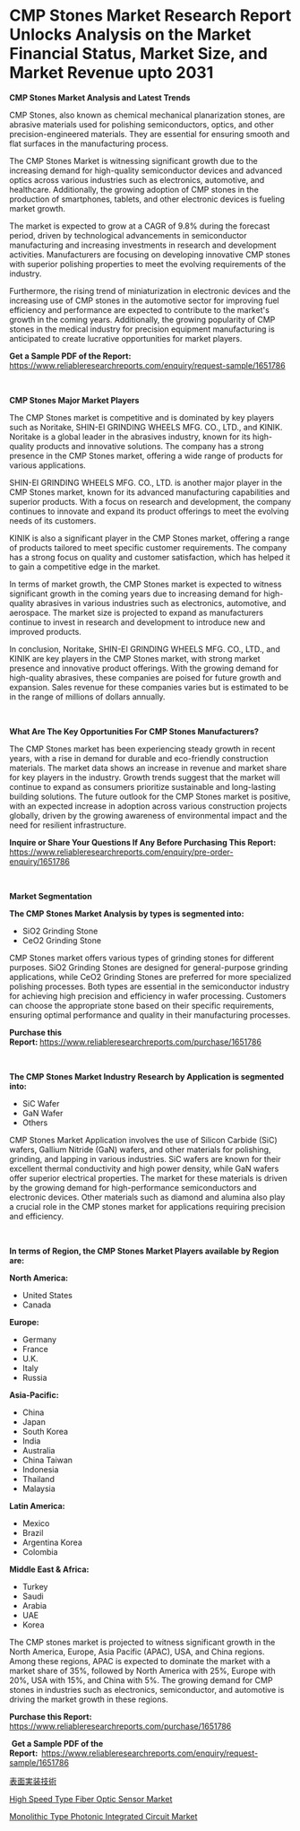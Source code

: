 <p><h1>CMP Stones Market Research Report Unlocks Analysis on the Market Financial Status, Market Size, and Market Revenue upto 2031</h1></p><p><strong>CMP Stones Market Analysis and Latest Trends</strong></p>
<p><p>CMP Stones, also known as chemical mechanical planarization stones, are abrasive materials used for polishing semiconductors, optics, and other precision-engineered materials. They are essential for ensuring smooth and flat surfaces in the manufacturing process.</p><p>The CMP Stones Market is witnessing significant growth due to the increasing demand for high-quality semiconductor devices and advanced optics across various industries such as electronics, automotive, and healthcare. Additionally, the growing adoption of CMP stones in the production of smartphones, tablets, and other electronic devices is fueling market growth.</p><p>The market is expected to grow at a CAGR of 9.8% during the forecast period, driven by technological advancements in semiconductor manufacturing and increasing investments in research and development activities. Manufacturers are focusing on developing innovative CMP stones with superior polishing properties to meet the evolving requirements of the industry.</p><p>Furthermore, the rising trend of miniaturization in electronic devices and the increasing use of CMP stones in the automotive sector for improving fuel efficiency and performance are expected to contribute to the market's growth in the coming years. Additionally, the growing popularity of CMP stones in the medical industry for precision equipment manufacturing is anticipated to create lucrative opportunities for market players.</p></p>
<p><strong>Get a Sample PDF of the Report:&nbsp;</strong> <a href="https://www.reliableresearchreports.com/enquiry/request-sample/1651786">https://www.reliableresearchreports.com/enquiry/request-sample/1651786</a></p>
<p>&nbsp;</p>
<p><strong>CMP Stones Major Market Players</strong></p>
<p><p>The CMP Stones market is competitive and is dominated by key players such as Noritake, SHIN-EI GRINDING WHEELS MFG. CO., LTD., and KINIK. Noritake is a global leader in the abrasives industry, known for its high-quality products and innovative solutions. The company has a strong presence in the CMP Stones market, offering a wide range of products for various applications.</p><p>SHIN-EI GRINDING WHEELS MFG. CO., LTD. is another major player in the CMP Stones market, known for its advanced manufacturing capabilities and superior products. With a focus on research and development, the company continues to innovate and expand its product offerings to meet the evolving needs of its customers.</p><p>KINIK is also a significant player in the CMP Stones market, offering a range of products tailored to meet specific customer requirements. The company has a strong focus on quality and customer satisfaction, which has helped it to gain a competitive edge in the market.</p><p>In terms of market growth, the CMP Stones market is expected to witness significant growth in the coming years due to increasing demand for high-quality abrasives in various industries such as electronics, automotive, and aerospace. The market size is projected to expand as manufacturers continue to invest in research and development to introduce new and improved products.</p><p>In conclusion, Noritake, SHIN-EI GRINDING WHEELS MFG. CO., LTD., and KINIK are key players in the CMP Stones market, with strong market presence and innovative product offerings. With the growing demand for high-quality abrasives, these companies are poised for future growth and expansion. Sales revenue for these companies varies but is estimated to be in the range of millions of dollars annually.</p></p>
<p>&nbsp;</p>
<p><strong>What Are The Key Opportunities For CMP Stones Manufacturers?</strong></p>
<p><p>The CMP Stones market has been experiencing steady growth in recent years, with a rise in demand for durable and eco-friendly construction materials. The market data shows an increase in revenue and market share for key players in the industry. Growth trends suggest that the market will continue to expand as consumers prioritize sustainable and long-lasting building solutions. The future outlook for the CMP Stones market is positive, with an expected increase in adoption across various construction projects globally, driven by the growing awareness of environmental impact and the need for resilient infrastructure.</p></p>
<p><strong>Inquire or Share Your Questions If Any Before Purchasing This Report:</strong> <a href="https://www.reliableresearchreports.com/enquiry/pre-order-enquiry/1651786">https://www.reliableresearchreports.com/enquiry/pre-order-enquiry/1651786</a></p>
<p>&nbsp;</p>
<p><strong>Market Segmentation</strong></p>
<p><strong>The CMP Stones Market Analysis by types is segmented into:</strong></p>
<p><ul><li>SiO2 Grinding Stone</li><li>CeO2 Grinding Stone</li></ul></p>
<p><p>CMP Stones market offers various types of grinding stones for different purposes. SiO2 Grinding Stones are designed for general-purpose grinding applications, while CeO2 Grinding Stones are preferred for more specialized polishing processes. Both types are essential in the semiconductor industry for achieving high precision and efficiency in wafer processing. Customers can choose the appropriate stone based on their specific requirements, ensuring optimal performance and quality in their manufacturing processes.</p></p>
<p><strong>Purchase this Report:&nbsp;</strong><a href="https://www.reliableresearchreports.com/purchase/1651786">https://www.reliableresearchreports.com/purchase/1651786</a></p>
<p>&nbsp;</p>
<p><strong>The CMP Stones Market Industry Research by Application is segmented into:</strong></p>
<p><ul><li>SiC Wafer</li><li>GaN Wafer</li><li>Others</li></ul></p>
<p><p>CMP Stones Market Application involves the use of Silicon Carbide (SiC) wafers, Gallium Nitride (GaN) wafers, and other materials for polishing, grinding, and lapping in various industries. SiC wafers are known for their excellent thermal conductivity and high power density, while GaN wafers offer superior electrical properties. The market for these materials is driven by the growing demand for high-performance semiconductors and electronic devices. Other materials such as diamond and alumina also play a crucial role in the CMP stones market for applications requiring precision and efficiency.</p></p>
<p>&nbsp;</p>
<p><strong>In terms of Region, the CMP Stones Market Players available by Region are:</strong></p>
<p>
    <p> <strong> North America: </strong>
        <ul>
            <li>United States</li>
            <li>Canada</li>
        </ul>
        </p> 
    <p> <strong> Europe: </strong>
        <ul>
            <li>Germany</li>
            <li>France</li>
            <li>U.K.</li>
            <li>Italy</li>
            <li>Russia</li>
        </ul>
        </p> 
    <p> <strong> Asia-Pacific: </strong>
        <ul>
            <li>China</li>
            <li>Japan</li>
            <li>South Korea</li>
            <li>India</li>
            <li>Australia</li>
            <li>China Taiwan</li>
            <li>Indonesia</li>
            <li>Thailand</li>
            <li>Malaysia</li>
        </ul>
        </p> 
    <p> <strong> Latin America: </strong>
        <ul>
            <li>Mexico</li>
            <li>Brazil</li>
            <li>Argentina Korea</li>
            <li>Colombia</li>
        </ul>
        </p> 
    <p> <strong> Middle East & Africa: </strong>
        <ul>
            <li>Turkey</li>
            <li>Saudi</li>
            <li>Arabia</li>
            <li>UAE</li>
            <li>Korea</li>
        </ul>
    </p>
    </p>
<p><p>The CMP stones market is projected to witness significant growth in the North America, Europe, Asia Pacific (APAC), USA, and China regions. Among these regions, APAC is expected to dominate the market with a market share of 35%, followed by North America with 25%, Europe with 20%, USA with 15%, and China with 5%. The growing demand for CMP stones in industries such as electronics, semiconductor, and automotive is driving the market growth in these regions.</p></p>
<p><strong>Purchase this Report: </strong><a href="https://www.reliableresearchreports.com/purchase/1651786">https://www.reliableresearchreports.com/purchase/1651786</a></p>
<p>&nbsp;<strong>Get a Sample PDF of the Report:&nbsp;&nbsp;</strong><a href="https://www.reliableresearchreports.com/enquiry/request-sample/1651786">https://www.reliableresearchreports.com/enquiry/request-sample/1651786</a></p>
<p><strong></strong></p>
<p><p><a href="https://github.com/SarahFahey88/Market-Research-Report-List-1/blob/main/488647412889.md">表面実装技術</a></p><p><a href="https://github.com/myacatherineblakecaczo9vcsw/Market-Research-Report-List-2/blob/main/high-speed-type-fiber-optic-sensor-market.md">High Speed Type Fiber Optic Sensor Market</a></p><p><a href="https://github.com/okotobwrhuteie/Market-Research-Report-List-1/blob/main/monolithic-type-photonic-integrated-circuit-market.md">Monolithic Type Photonic Integrated Circuit Market</a></p></p>